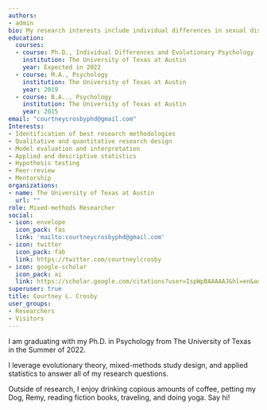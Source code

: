 ```yaml
---
authors:
- admin
bio: My research interests include individual differences in sexual disgust, religiosity, and moral norms surrounding sexual behavior.
education:
  courses:
  - course: Ph.D., Individual Differences and Evolutionary Psychology
    institution: The University of Texas at Austin
    year: Expected in 2022
  - course: M.A., Psychology 
    institution: The University of Texas at Austin
    year: 2019
  - course: B.A.., Psychology 
    institution: The University of Texas at Austin
    year: 2015
email: "courtneycrosbyphd@gmail.com"
Interests:
- Identification of best research methodologies
- Qualitative and quantitative research design
- Model evaluation and interpretation
- Applied and descriptive statistics
- Hypothesis testing
- Peer-review
- Mentorship
organizations:
- name: The University of Texas at Austin
  url: ""
role: Mixed-methods Researcher  
social:
- icon: envelope
  icon_pack: fas
  link: 'mailto:courtneycrosbyphd@gmail.com'
- icon: twitter
  icon_pack: fab
  link: https://twitter.com/courtneylcrosby
- icon: google-scholar
  icon_pack: ai
  link: https://scholar.google.com/citations?user=IspWpBAAAAAJ&hl=en&authuser=1
superuser: true 
title: Courtney L. Crosby
user_groups:
- Researchers
- Visitors 
---
```

I am graduating with my Ph.D. in Psychology from The University of Texas in the Summer of 2022. 

I leverage evolutionary theory, mixed-methods study design, and applied statistics to answer all of my research questions. 

Outside of research, I enjoy drinking copious amounts of coffee, petting my Dog, Remy, reading fiction books, traveling, and doing yoga. Say hi!


